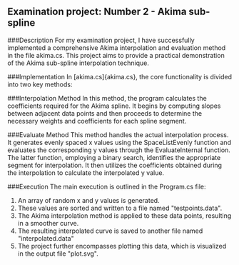 ## Examination project: Number 2 - Akima sub-spline
###Description
For my examination project, I have successfully implemented a comprehensive Akima interpolation and evaluation method in the file akima.cs. This project aims to provide a practical demonstration of the Akima sub-spline interpolation technique.

###Implementation
In [akima.cs]{akima.cs}, the core functionality is divided into two key methods:

###Interpolation Method
In this method, the program calculates the coefficients required for the Akima spline. It begins by computing slopes between adjacent data points and then proceeds to determine the necessary weights and coefficients for each spline segment.

###Evaluate Method
This method handles the actual interpolation process. It generates evenly spaced x values using the SpaceListEvenly function and evaluates the corresponding y values through the EvaluateInternal function. The latter function, employing a binary search, identifies the appropriate segment for interpolation. It then utilizes the coefficients obtained during the interpolation to calculate the interpolated y value.

###Execution
The main execution is outlined in the Program.cs file:

1. An array of random x and y values is generated.
2. These values are sorted and written to a file named "testpoints.data".
3. The Akima interpolation method is applied to these data points, resulting in a smoother curve.
4. The resulting interpolated curve is saved to another file named "interpolated.data"
5. The project further encompasses plotting this data, which is visualized in the output file "plot.svg".





